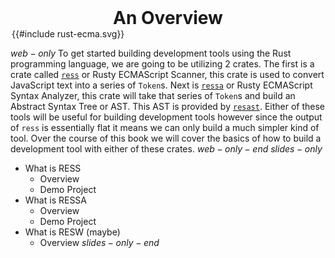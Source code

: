 <h1 style="text-align: center;margin: 0;">An Overview</h1>
<div style="margin: auto;width:100%;max-width:500px;max-height:500px;" title="This logo is a mash up of the Rust and EcmaInternational logos, neither">
{{#include rust-ecma.svg}}
</div>

$web-only$
To get started building development tools using the Rust programming language, we are going to be utilizing 2 crates. The first is a crate called [`ress`](https://github.com/FreeMasen/RESS) or Rusty ECMAScript Scanner, this crate is used to convert JavaScript text into a series of `Token`s. Next is [`ressa`](https://github.com/FreeMasen/RESSA) or Rusty ECMAScript Syntax Analyzer, this crate will take that series of `Token`s and build an Abstract Syntax Tree or AST. This AST is provided by [`resast`](https://github.com/FreeMasen/resast). Either of these tools will be useful for building development tools however since the output of `ress` is essentially flat it means we can only build a much simpler kind of tool. Over the course of this book we will cover the basics of how to build a development tool with either of these crates.
$web-only-end$
$slides-only$
- What is RESS
  - Overview
  - Demo Project
- What is RESSA
  - Overview
  - Demo Project
- What is RESW (maybe)
  - Overview
$slides-only-end$